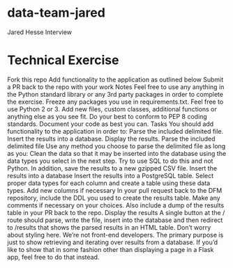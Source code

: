 # data-team-jared
Jared Hesse Interview

# Technical Exercise
Fork this repo
Add functionality to the application as outlined below
Submit a PR back to the repo with your work
Notes
Feel free to use any anything in the Python standard library or any 3rd party packages in order to complete the exercise. 
Freeze any packages you use in requirements.txt.
Feel free to use Python 2 or 3.
Add new files, custom classes, additional functions or anything else as you see fit. 
Do your best to conform to PEP 8 coding standards.
Document your code as best you can.
Tasks
You should add functionality to the application in order to:
Parse the included delimited file.
Insert the results into a database.
Display the results.
Parse the included delimited file
Use any method you choose to parse the delimited file as long as you:
Clean the data so that it may be inserted into the database using the data types you select in the next step.
Try to use SQL to do this and not Python. 
In addition, save the results to a new gzipped CSV file.
Insert the results into a database
Insert the results into a PostgreSQL table.
Select proper data types for each column and create a table using these data types.
Add new columns if necessary
In your pull request back to the DFM repository, include the DDL you used to create the results table.
Make any comments if necessary on your choices.
Also include a dump of the results table in your PR back to the repo.
Display the results
A single button at the / route should parse, write the file, insert into the database and then redirect to /results that shows the parsed results in an HTML table.
Don’t worry about styling here. We’re not front-end developers.
The primary purpose is just to show retrieving and iterating over results from a database. If you’d like to show that in some fashion other than displaying a page in a Flask app, feel free to do that instead.

